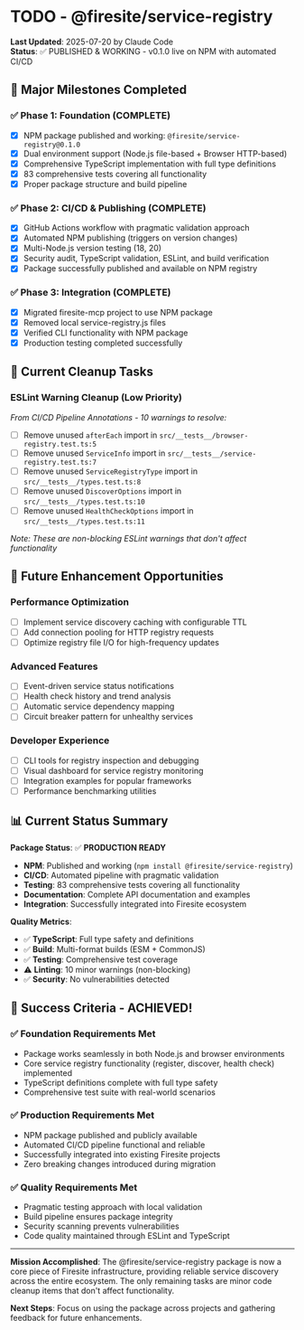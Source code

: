 # TODO - @firesite/service-registry

**Last Updated**: 2025-07-20 by Claude Code  
**Status**: ✅ PUBLISHED & WORKING - v0.1.0 live on NPM with automated CI/CD

## 🎉 Major Milestones Completed

### ✅ Phase 1: Foundation (COMPLETE)
- [x] NPM package published and working: `@firesite/service-registry@0.1.0`
- [x] Dual environment support (Node.js file-based + Browser HTTP-based)
- [x] Comprehensive TypeScript implementation with full type definitions
- [x] 83 comprehensive tests covering all functionality
- [x] Proper package structure and build pipeline

### ✅ Phase 2: CI/CD & Publishing (COMPLETE)
- [x] GitHub Actions workflow with pragmatic validation approach
- [x] Automated NPM publishing (triggers on version changes)
- [x] Multi-Node.js version testing (18, 20)
- [x] Security audit, TypeScript validation, ESLint, and build verification
- [x] Package successfully published and available on NPM registry

### ✅ Phase 3: Integration (COMPLETE)
- [x] Migrated firesite-mcp project to use NPM package
- [x] Removed local service-registry.js files
- [x] Verified CLI functionality with NPM package
- [x] Production testing completed successfully

## 🔧 Current Cleanup Tasks

### ESLint Warning Cleanup (Low Priority)
*From CI/CD Pipeline Annotations - 10 warnings to resolve:*

- [ ] Remove unused `afterEach` import in `src/__tests__/browser-registry.test.ts:5`
- [ ] Remove unused `ServiceInfo` import in `src/__tests__/service-registry.test.ts:7`  
- [ ] Remove unused `ServiceRegistryType` import in `src/__tests__/types.test.ts:8`
- [ ] Remove unused `DiscoverOptions` import in `src/__tests__/types.test.ts:10`
- [ ] Remove unused `HealthCheckOptions` import in `src/__tests__/types.test.ts:11`

*Note: These are non-blocking ESLint warnings that don't affect functionality*

## 🚀 Future Enhancement Opportunities

### Performance Optimization
- [ ] Implement service discovery caching with configurable TTL
- [ ] Add connection pooling for HTTP registry requests
- [ ] Optimize registry file I/O for high-frequency updates

### Advanced Features  
- [ ] Event-driven service status notifications
- [ ] Health check history and trend analysis
- [ ] Automatic service dependency mapping
- [ ] Circuit breaker pattern for unhealthy services

### Developer Experience
- [ ] CLI tools for registry inspection and debugging
- [ ] Visual dashboard for service registry monitoring
- [ ] Integration examples for popular frameworks
- [ ] Performance benchmarking utilities

## 📊 Current Status Summary

**Package Status**: ✅ **PRODUCTION READY**
- **NPM**: Published and working (`npm install @firesite/service-registry`)
- **CI/CD**: Automated pipeline with pragmatic validation
- **Testing**: 83 comprehensive tests covering all functionality  
- **Documentation**: Complete API documentation and examples
- **Integration**: Successfully integrated into Firesite ecosystem

**Quality Metrics**:
- ✅ **TypeScript**: Full type safety and definitions
- ✅ **Build**: Multi-format builds (ESM + CommonJS)
- ✅ **Testing**: Comprehensive test coverage
- ⚠️ **Linting**: 10 minor warnings (non-blocking)
- ✅ **Security**: No vulnerabilities detected

## 🎯 Success Criteria - ACHIEVED! 

### ✅ Foundation Requirements Met
- Package works seamlessly in both Node.js and browser environments
- Core service registry functionality (register, discover, health check) implemented
- TypeScript definitions complete with full type safety
- Comprehensive test suite with real-world scenarios

### ✅ Production Requirements Met  
- NPM package published and publicly available
- Automated CI/CD pipeline functional and reliable
- Successfully integrated into existing Firesite projects
- Zero breaking changes introduced during migration

### ✅ Quality Requirements Met
- Pragmatic testing approach with local validation
- Build pipeline ensures package integrity
- Security scanning prevents vulnerabilities
- Code quality maintained through ESLint and TypeScript

---

**Mission Accomplished**: The @firesite/service-registry package is now a core piece of Firesite infrastructure, providing reliable service discovery across the entire ecosystem. The only remaining tasks are minor code cleanup items that don't affect functionality.

**Next Steps**: Focus on using the package across projects and gathering feedback for future enhancements.